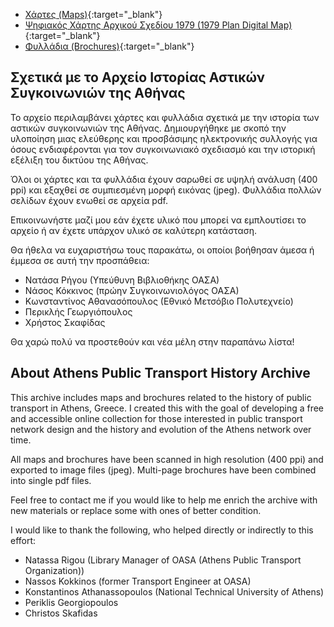 * [Χάρτες (Maps)](https://u.pcloud.link/publink/show?code=kZnt7xXZBPE9jCRtPUy8thBv6fQkQpqd6YRX){:target="_blank"}
* [Ψηφιακός Χάρτης Αρχικού Σχεδίου 1979 (1979 Plan Digital Map)](https://felt.com/map/Shedio-Astikon-Sygkoinonion-Eyryteris-Periohis-Athinon-1979-2eps1HtkTgGCIbpzRXuw2D?loc=37.999,23.6763,11.62z&share=1){:target="_blank"}
*  [Φυλλάδια (Brochures)](https://u.pcloud.link/publink/show?code=kZh67xXZzwClVBbivlVQT6HNqgv95z0rhY1k){:target="_blank"}

## Σχετικά με το Αρχείο Ιστορίας Αστικών Συγκοινωνιών της Αθήνας

Το αρχείο περιλαμβάνει χάρτες και φυλλάδια σχετικά με την ιστορία των αστικών συγκοινωνιών της Αθήνας. Δημιουργήθηκε με σκοπό την υλοποίηση μιας ελεύθερης και προσβάσιμης ηλεκτρονικής συλλογής για όσους ενδιαφέρονται για τον συγκοινωνιακό σχεδιασμό και την ιστορική εξέλιξη του δικτύου της Αθήνας.

Όλοι οι χάρτες και τα φυλλάδια έχουν σαρωθεί σε υψηλή ανάλυση (400 ppi) και εξαχθεί σε συμπιεσμένη μορφή εικόνας (jpeg). Φυλλάδια πολλών σελίδων έχουν ενωθεί σε αρχεία pdf.

Επικοινωνήστε μαζί μου εάν έχετε υλικό που μπορεί να εμπλουτίσει το αρχείο ή αν έχετε υπάρχον υλικό σε καλύτερη κατάσταση.

Θα ήθελα να ευχαριστήσω τους παρακάτω, οι οποίοι βοήθησαν άμεσα ή έμμεσα σε αυτή την προσπάθεια:

* Νατάσα Ρήγου (Υπεύθυνη Βιβλιοθήκης ΟΑΣΑ)
* Νάσος Κόκκινος (πρώην Συγκοινωνιολόγος ΟΑΣΑ)
* Κωνσταντίνος Αθανασόπουλος (Εθνικό Μετσόβιο Πολυτεχνείο)
* Περικλής Γεωργιόπουλος
* Χρήστος Σκαφίδας

Θα χαρώ πολύ να προστεθούν και νέα μέλη στην παραπάνω λίστα!

## About Athens Public Transport History Archive

This archive includes maps and brochures related to the history of public transport in Athens, Greece. I created this with the goal of developing a free and accessible online collection for those interested in public transport network design and the history and evolution of the Athens network over time.

All maps and brochures have been scanned in high resolution (400 ppi) and exported to image files (jpeg). Multi-page brochures have been combined into single pdf files.

Feel free to contact me if you would like to help me enrich the archive with new materials or replace some with ones of better condition.

I would like to thank the following, who helped directly or indirectly to this effort:

* Natassa Rigou (Library Manager of OASA (Athens Public Transport Organization))
* Nassos Kokkinos (former Transport Engineer at OASA)
* Konstantinos Athanassopoulos (National Technical University of Athens)
* Periklis Georgiopoulos
* Christos Skafidas
